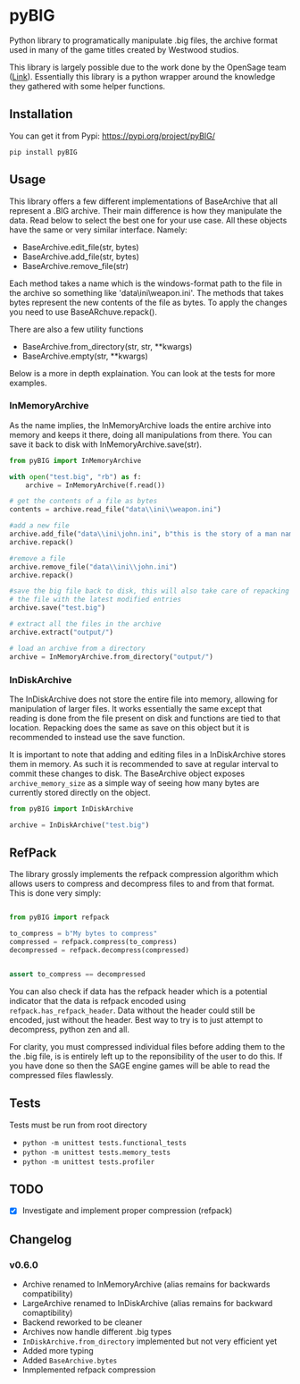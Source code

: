# pyBIG
Python library to programatically manipulate .big files, the archive format used in many of the game titles created by Westwood studios.

This library is largely possible due to the work done by the OpenSage team ([Link](https://github.com/OpenSAGE/Docs/blob/master/file-formats/big/index.rst)). Essentially this library is a python wrapper around the knowledge they gathered with some helper functions.

## Installation

You can get it from Pypi: https://pypi.org/project/pyBIG/

```
pip install pyBIG
```

## Usage
This library offers a few different implementations of BaseArchive that all represent a .BIG archive. Their main difference is how they manipulate the data. Read below to select the best one for your use case. All these objects have the same or very similar interface. Namely:
 - BaseArchive.edit_file(str, bytes)
 - BaseArchive.add_file(str, bytes)
 - BaseArchive.remove_file(str)

Each method takes a name which is the windows-format path to the file in the archive so something like 'data\ini\weapon.ini'. The methods that takes bytes represent the new contents of the file as bytes. To apply the changes you need to use BaseARchuve.repack().

There are also a few utility functions
 - BaseArchive.from_directory(str, str, **kwargs)
 - BaseArchive.empty(str, **kwargs)

Below is a more in depth explaination. You can look at the tests for more examples.

### InMemoryArchive
As the name implies, the InMemoryArchive loads the entire archive into memory and keeps it there, doing all manipulations from there. You can save it back to disk with InMemoryArchive.save(str).

```python
from pyBIG import InMemoryArchive

with open("test.big", "rb") as f:
    archive = InMemoryArchive(f.read())

# get the contents of a file as bytes
contents = archive.read_file("data\\ini\\weapon.ini")

#add a new file
archive.add_file("data\\ini\john.ini", b"this is the story of a man named john")
archive.repack()

#remove a file
archive.remove_file("data\\ini\\john.ini")
archive.repack()

#save the big file back to disk, this will also take care of repacking
# the file with the latest modified entries
archive.save("test.big")

# extract all the files in the archive
archive.extract("output/")

# load an archive from a directory
archive = InMemoryArchive.from_directory("output/")

```

### InDiskArchive
The InDiskArchive does not store the entire file into memory, allowing for manipulation of larger files. It works essentially the same except that reading is done from the file present on disk and functions are tied to that location. Repacking does the same as save on this object but it is recommended to instead use the save function.

It is important to note that adding and editing files in a InDiskArchive stores them in memory. As such it is recommended to save at regular interval to commit these changes to disk. The BaseArchive object exposes `archive_memory_size` as a simple way of seeing how many bytes are currently stored directly on the object. 

```python
from pyBIG import InDiskArchive

archive = InDiskArchive("test.big")
```

## RefPack

The library grossly implements the refpack compression algorithm which allows users to compress and decompress files to and from that format. This is done very simply:
```python

from pyBIG import refpack

to_compress = b"My bytes to compress"
compressed = refpack.compress(to_compress)
decompressed = refpack.decompress(compressed)


assert to_compress == decompressed
```

You can also check if data has the refpack header which is a potential indicator that the data is refpack encoded using `refpack.has_refpack_header`. Data without the header could still be encoded, just without the header. Best way to try is to just attempt to decompress, python zen and all.

For clarity, you must compressed individual files before adding them to the the .big file, is is entirely left up to the reponsibility of the user to do this. If you have done so then the SAGE engine games will be able to read the compressed files flawlessly.

## Tests

Tests must be run from root directory
* `python -m unittest tests.functional_tests`
* `python -m unittest tests.memory_tests`
* `python -m unittest tests.profiler`


## TODO
- [x] Investigate and implement proper compression (refpack)


## Changelog

### v0.6.0
- Archive renamed to InMemoryArchive (alias remains for backwards compatibility)
- LargeArchive renamed to InDiskArchive (alias remains for backward comaptibility)
- Backend reworked to be cleaner
- Archives now handle different .big types
- `InDiskArchive.from_directory` implemented but not very efficient yet
- Added more typing
- Added `BaseArchive.bytes`
- Inmplemented refpack compression

